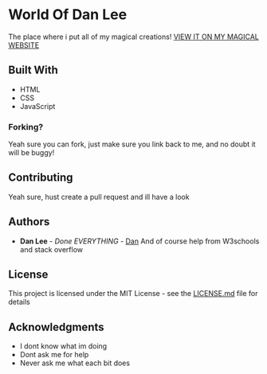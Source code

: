 # World Of Dan Lee

The place where i put all of my magical creations!
[VIEW IT ON MY MAGICAL WEBSITE](https://danlee.uk.to)

## Built With

* HTML
* CSS
* JavaScript

### Forking?

Yeah sure you can fork, just make sure you link back to me, and no doubt it will be buggy!

## Contributing

Yeah sure, hust create a pull request and ill have a look


## Authors

* **Dan Lee** - *Done EVERYTHING* - [Dan](https://github.com/dan-lee76)
And of course help from W3schools and stack overflow

## License

This project is licensed under the MIT License - see the [LICENSE.md](LICENSE.md) file for details

## Acknowledgments

* I dont know what im doing
* Dont ask me for help
* Never ask me what each bit does
